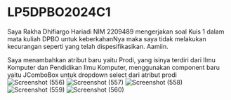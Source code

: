 # LP5DPBO2024C1
Saya Rakha Dhifiargo Hariadi
NIM 2209489 mengerjakan soal 
Kuis 1 dalam mata
kuliah DPBO
untuk keberkahanNya maka saya tidak
melakukan kecurangan seperti 
yang telah dispesifikasikan. Aamiin.

Saya menambahkan atribut baru yaitu Prodi, yang isinya terdiri dari Ilmu Komputer dan Pendidikan Ilmu Komputer, menggunakan component
baru yaitu JComboBox untuk dropdown select dari atribut prodi
![Screenshot (556)](https://github.com/rakhargo/LP5DPBO2024C1/assets/117525800/607148c9-fdde-47bc-abfd-dd4b1be7c92e)
![Screenshot (557)](https://github.com/rakhargo/LP5DPBO2024C1/assets/117525800/8b7372f7-245c-4f58-a057-980666a613dc)
![Screenshot (558)](https://github.com/rakhargo/LP5DPBO2024C1/assets/117525800/4b63464d-259f-4dba-bf85-7018b4147f46)
![Screenshot (559)](https://github.com/rakhargo/LP5DPBO2024C1/assets/117525800/80d7d788-826c-432d-84f6-65390da44316)
![Screenshot (560)](https://github.com/rakhargo/LP5DPBO2024C1/assets/117525800/0c15b183-a414-4dc4-aaea-500b76d1c3c4)
